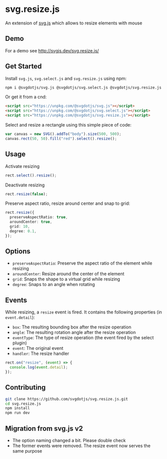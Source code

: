 # svg.resize.js

An extension of [svg.js](https://github.com/svgdotjs/svg.js) which allows to resize elements with mouse

## Demo

For a demo see http://svgjs.dev/svg.resize.js/

## Get Started

Install `svg.js`, `svg.select.js` and `svg.resize.js` using npm:

```bash
npm i @svgdotjs/svg.js @svgdotjs/svg.select.js @svgdotjs/svg.resize.js
```

Or get it from a cnd:

```html
<script src="https://unpkg.com/@svgdotjs/svg.js"></script>
<script src="https://unpkg.com/@svgdotjs/svg.select.js"></script>
<script src="https://unpkg.com/@svgdotjs/svg.resize.js"></script>
```

Select and resize a rectangle using this simple piece of code:

```ts
var canvas = new SVG().addTo("body").size(500, 500);
canvas.rect(50, 50).fill("red").select().resize();
```

## Usage

Activate resizing

```ts
rect.select().resize();
```

Deactivate resizing

```ts
rect.resize(false);
```

Preserve aspect ratio, resize around center and snap to grid:

```ts
rect.resize({
  preserveAspectRatio: true,
  aroundCenter: true,
  grid: 10,
  degree: 0.1,
});
```

## Options

- `preserveAspectRatio`: Preserve the aspect ratio of the element while resizing
- `aroundCenter`: Resize around the center of the element
- `grid`: Snaps the shape to a virtual grid while resizing
- `degree`: Snaps to an angle when rotating

## Events

While resizing, a `resize` event is fired. It contains the following properties (in `event.detail`):

- `box`: The resulting bounding box after the resize operation
- `angle`: The resulting rotation angle after the resize operation
- `eventType`: The type of resize operation (the event fired by the select plugin)
- `event`: The original event
- `handler`: The resize handler

```ts
rect.on("resize", (event) => {
  console.log(event.detail);
});
```

## Contributing

```bash
git clone https://github.com/svgdotjs/svg.resize.js.git
cd svg.resize.js
npm install
npm run dev
```

## Migration from svg.js v2

- The option naming changed a bit. Please double check
- The former events were removed. The resize event now serves the same purpose
